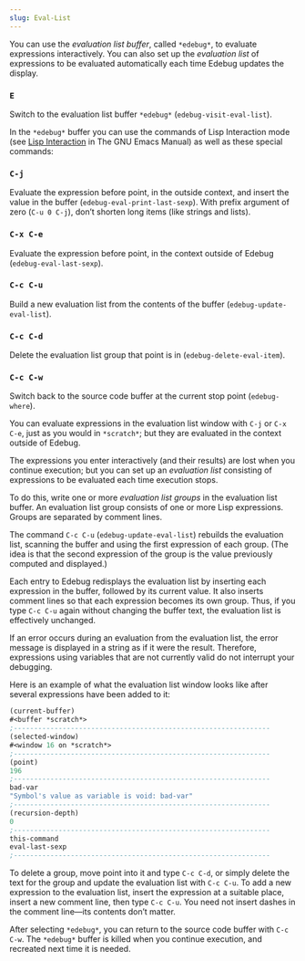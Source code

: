 ```yaml
---
slug: Eval-List
---
```


You can use the *evaluation list buffer*, called `*edebug*`, to evaluate expressions interactively. You can also set up the *evaluation list* of expressions to be evaluated automatically each time Edebug updates the display.

### `E`

Switch to the evaluation list buffer `*edebug*` (`edebug-visit-eval-list`).

In the `*edebug*` buffer you can use the commands of Lisp Interaction mode (see [Lisp Interaction](https://www.gnu.org/software/emacs/manual/html_mono/emacs.html#Lisp-Interaction) in The GNU Emacs Manual) as well as these special commands:

### `C-j`

Evaluate the expression before point, in the outside context, and insert the value in the buffer (`edebug-eval-print-last-sexp`). With prefix argument of zero (`C-u 0 C-j`), don’t shorten long items (like strings and lists).

### `C-x C-e`

Evaluate the expression before point, in the context outside of Edebug (`edebug-eval-last-sexp`).

### `C-c C-u`

Build a new evaluation list from the contents of the buffer (`edebug-update-eval-list`).

### `C-c C-d`

Delete the evaluation list group that point is in (`edebug-delete-eval-item`).

### `C-c C-w`

Switch back to the source code buffer at the current stop point (`edebug-where`).

You can evaluate expressions in the evaluation list window with `C-j` or `C-x C-e`, just as you would in `*scratch*`; but they are evaluated in the context outside of Edebug.

The expressions you enter interactively (and their results) are lost when you continue execution; but you can set up an *evaluation list* consisting of expressions to be evaluated each time execution stops.

To do this, write one or more *evaluation list groups* in the evaluation list buffer. An evaluation list group consists of one or more Lisp expressions. Groups are separated by comment lines.

The command `C-c C-u` (`edebug-update-eval-list`) rebuilds the evaluation list, scanning the buffer and using the first expression of each group. (The idea is that the second expression of the group is the value previously computed and displayed.)

Each entry to Edebug redisplays the evaluation list by inserting each expression in the buffer, followed by its current value. It also inserts comment lines so that each expression becomes its own group. Thus, if you type `C-c C-u` again without changing the buffer text, the evaluation list is effectively unchanged.

If an error occurs during an evaluation from the evaluation list, the error message is displayed in a string as if it were the result. Therefore, expressions using variables that are not currently valid do not interrupt your debugging.

Here is an example of what the evaluation list window looks like after several expressions have been added to it:

```lisp
(current-buffer)
#<buffer *scratch*>
;---------------------------------------------------------------
(selected-window)
#<window 16 on *scratch*>
;---------------------------------------------------------------
(point)
196
;---------------------------------------------------------------
bad-var
"Symbol's value as variable is void: bad-var"
;---------------------------------------------------------------
(recursion-depth)
0
;---------------------------------------------------------------
this-command
eval-last-sexp
;---------------------------------------------------------------
```

To delete a group, move point into it and type `C-c C-d`, or simply delete the text for the group and update the evaluation list with `C-c C-u`. To add a new expression to the evaluation list, insert the expression at a suitable place, insert a new comment line, then type `C-c C-u`. You need not insert dashes in the comment line—its contents don’t matter.

After selecting `*edebug*`, you can return to the source code buffer with `C-c C-w`. The `*edebug*` buffer is killed when you continue execution, and recreated next time it is needed.
